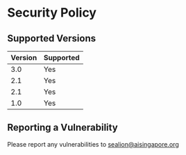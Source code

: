 # Security Policy

## Supported Versions

| Version | Supported          |
| ------- | ------------------ |
| 3.0     | Yes                |
| 2.1     | Yes                |
| 2.1     | Yes                |
| 1.0     | Yes                |

## Reporting a Vulnerability

Please report any vulnerabilities to sealion@aisingapore.org
